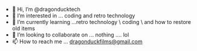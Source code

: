 - 👋 Hi, I’m @dragonducktech
- 👀 I’m interested in ... coding and retro technology
- 🌱 I’m currently learning ...retro technology \ coding \ and how to restore old items
- 💞️ I’m looking to collaborate on ... nothing .... lol
- 📫 How to reach me ... dragonduckfilms@gmail.com

<!---
dragonducktech/dragonducktech is a ✨ special ✨ repository because its `README.md` (this file) appears on your GitHub profile.
You can click the Preview link to take a look at your changes.
--->
